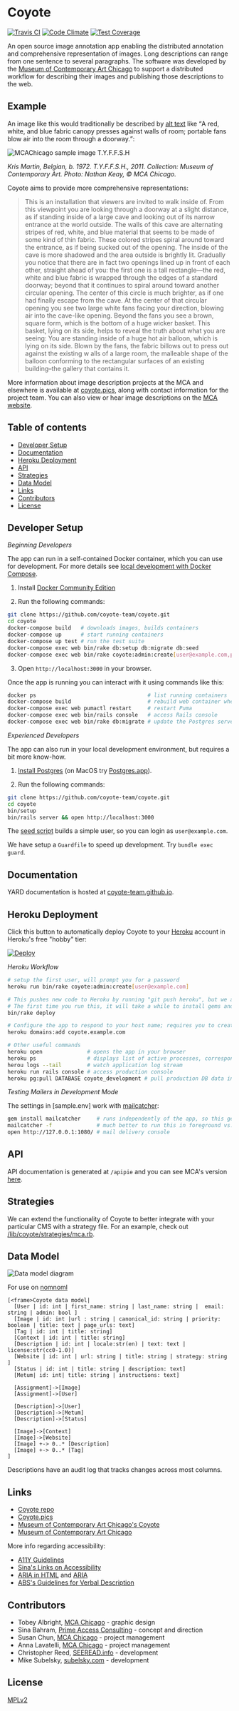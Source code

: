 # Coyote

[![Travis CI](https://travis-ci.org/coyote-team/coyote.svg?branch=master)](https://travis-ci.org/coyote-team/coyote)
[![Code Climate](https://codeclimate.com/github/coyote-team/coyote/badges/gpa.svg)](https://codeclimate.com/github/coyote-team/coyote)
[![Test Coverage](https://codeclimate.com/github/coyote-team/coyote/badges/coverage.svg)](https://codeclimate.com/github/coyote-team/coyote/coverage)

An open source image annotation app enabling the distributed annotation and comprehensive representation of images. Long descriptions can range from one sentence to several paragraphs. The software was developed by the [Museum of Contemporary Art Chicago](https://mcachicago.org/) to support a distributed workflow for describing their images and publishing those descriptions to the web. 

## Example

An image like this would traditionally be described by [alt text](https://en.wikipedia.org/wiki/Alt_attribute) like <q>A red, white, and blue fabric canopy presses against walls of room; portable fans blow air into the room through a doorway.</q>: 

![MCAChicago sample image T.Y.F.F.S.H](doc_assets/mca_sample.png "A red, white, and blue fabric canopy presses against walls of room; portable fans blow air into the room through a doorway.")

*Kris Martin, Belgian, b. 1972. T.Y.F.F.S.H., 2011. Collection: Museum of Contemporary Art. Photo: Nathan Keay, © MCA Chicago.*

Coyote aims to provide more comprehensive representations:

> This is an installation that viewers are invited to walk inside of. From this viewpoint you are looking through a doorway at a slight distance, as if standing inside of a large cave and looking out of its narrow entrance at the world outside. 
> The walls of this cave are alternating stripes of red, white, and blue material that seems to be made of some kind of thin fabric. These colored stripes spiral around toward the entrance, as if being sucked out of the opening. 
> The inside of the cave is more shadowed and the area outside is brightly lit. Gradually you notice that there are in fact two openings lined up in front of each other, straight ahead of you: the first one is a tall rectangle—the red, white and blue 
> fabric is wrapped through the edges of a standard doorway; beyond that it continues to spiral around toward another circular opening. The center of this circle is much brighter, as if one had finally escape from the cave. 
> At the center of that circular opening you see two large white fans facing your direction, blowing air into the cave-like opening. Beyond the fans you see a brown, square form, which is the bottom of a huge wicker basket. 
> This basket, lying on its side, helps to reveal the truth about what you are seeing: You are standing inside of a huge hot air balloon, which is lying on its side. Blown by the fans, the fabric billows out to press out against the existing w
> alls of a large room, the malleable shape of the balloon conforming to the rectangular surfaces of an existing building–the gallery that contains it.

More information about image description projects at the MCA and elsewhere is available at [coyote.pics](http://coyote.pics), along with contact information for the project team. You can also view or hear image descriptions on the [MCA website](http://mcachicago.org).

## Table of contents

- [Developer Setup](#developer-setup)
- [Documentation](#documentation)
- [Heroku Deployment](#heroku-deployment)
- [API](#api)
- [Strategies](#strategies)
- [Data Model](#data-model)
- [Links](#links)
- [Contributors](#contributors)
- [License](#license)

## <a name="developer-setup"></a>Developer Setup 

_Beginning Developers_

The app can run in a self-contained Docker container, which you can use for development. For more details see [local development with Docker Compose](https://devcenter.heroku.com/articles/local-development-with-docker-compose).

1) Install [Docker Community Edition](https://www.docker.com/get-docker)

2) Run the following commands:

```bash
git clone https://github.com/coyote-team/coyote.git
cd coyote
docker-compose build   # downloads images, builds containers
docker-compose up      # start running containers
docker-compose up test # run the test suite
docker-compose exec web bin/rake db:setup db:migrate db:seed                    # prepare database, add seed data
docker-compose exec web bin/rake coyote:admin:create[user@example.com,password] # create initial user
```

3) Open `http://localhost:3000` in your browser.

Once the app is running you can interact with it using commands like this:

```bash
docker ps                                   # list running containers
docker-compose build                        # rebuild web container when new gems are installed
docker-compose exec web pumactl restart     # restart Puma
docker-compose exec web bin/rails console   # access Rails console
docker-compose exec web bin/rake db:migrate # update the Postgres server managed by Docker
```

_Experienced Developers_

The app can also run in your local development environment, but requires a bit more know-how.

1) [Install Postgres](https://www.postgresql.org/) (on MacOS try [Postgres.app](http://postgresapp.com/)).

2) Run the following commands:

```bash
git clone https://github.com/coyote-team/coyote.git
cd coyote
bin/setup
bin/rails server && open http://localhost:3000
```

The [seed script](https://github.com/coyote-team/coyote/blob/master/db/seeds.rb) builds a simple user, so you can login as `user@example.com`.

We have setup a `Guardfile` to speed up development. Try `bundle exec guard`.

## <a name="documentation"></a> Documentation

YARD documentation is hosted at [coyote-team.github.io](https://coyote-team.github.io/coyote/).

## <a name="heroku-deployment"> Heroku Deployment

Click this button to automatically deploy Coyote to your [Heroku](http://heroku.com/) account in Heroku's free "hobby" tier:

[![Deploy](https://www.herokucdn.com/deploy/button.svg "Purple button reading 'Deploy to Heroku'")](https://heroku.com/deploy?template=https://github.com/coyote-team/coyote/)

_Heroku Workflow_

```bash
# setup the first user, will prompt you for a password
heroku run bin/rake coyote:admin:create[user@example.com] 

# This pushes new code to Heroku by running "git push heroku", but we add some pre-deployment checks.
# The first time you run this, it will take a while to install gems and prepare the environment
bin/rake deploy 

# Configure the app to respond to your host name; requires you to create a DNS CNAME entry
heroku domains:add coyote.example.com

# Other useful commands
heroku open              # opens the app in your browser
heroku ps                # displays list of active processes, corresponding to contents of Procfile
herou logs --tail        # watch application log stream
heroku run rails console # access production console
heroku pg:pull DATABASE coyote_development # pull production DB data into dev environment
```

_Testing Mailers in Development Mode_

The settings in [sample.env] work with [mailcatcher](https://mailcatcher.me/):

```bash
gem install mailcatcher     # runs independently of the app, so this gem is not part of our Gemfile
mailcatcher -f              # much better to run this in foreground vs. the default daemon mode
open http://127.0.0.1:1080/ # mail delivery console
```

## <a name="api"> API

API documentation is generated at `/apipie` and you can see MCA's version  [here](http://coyote.mcachicago.org/apipie).

## <a name="strategies"> Strategies

We can extend the functionality of Coyote to better integrate with your particular CMS with a strategy file. For an example, check out [/lib/coyote/strategies/mca.rb](https://github.com/coyote-team/coyote/blob/master/lib/coyote/strategies/mca.rb).

## <a name="data-mode"> Data Model

![Data model diagram](doc_assets/datamodel.png "An entity-relationship diagram demonstrating belongs-to/has-many relationships between database tables with connecting arrows")

For use on [nomnoml](http://www.nomnoml.com/)

```
[<frame>Coyote data model|
  [User | id: int | first_name: string | last_name: string |  email: string | admin: bool ]
  [Image | id: int |url : string | canonical_id: string | priority: boolean | title: text | page_urls: text]
  [Tag | id: int | title: string]
  [Context | id: int | title: string]
  [Description | id: int | locale:str(en) | text: text | license:str(cc0-1.0)]
  [Website | id: int | url: string | title: string | strategy: string ]
  [Status | id: int | title: string | description: text]
  [Metum| id: int| title: string | instructions: text]

  [Assignment]->[Image]
  [Assignment]->[User]

  [Description]->[User]
  [Description]->[Metum]
  [Description]->[Status]

  [Image]->[Context]
  [Image]->[Website]
  [Image] +-> 0..* [Description]
  [Image] +-> 0..* [Tag]
]
```

Descriptions have an audit log that tracks changes across most columns.
 
## <a name="links"> Links

- [Coyote repo](http://github.com/coyote-team/coyote)
- [Coyote.pics](https://coyote.pics/)
- [Museum of Contemporary Art Chicago's Coyote](http://coyote.mcachicago.org)
- [Museum of Contemporary Art Chicago](http://www2.mcachicago.org/) 

More info regarding accessibility:

- [A11Y Guidelines](http://a11yproject.com/)
- [Sina's Links on Accessibility](http://www.sinabahram.com/resources.php)
- [ARIA in HTML](http://rawgit.com/w3c/aria-in-html/master/index.html) and [ARIA](http://www.w3.org/TR/wai-aria/states_and_properties#global_states)
- [ABS's Guidelines for Verbal Description](http://www.artbeyondsight.org/handbook/acs-guidelines.shtml)

## <a name="contributors"> Contributors

- Tobey Albright, [MCA Chicago](https://mcachicago.org) - graphic design
- Sina Bahram, [Prime Access Consulting](https://pac.bz/) - concept and direction
- Susan Chun, [MCA Chicago](https://mcachicago.org) - project management
- Anna Lavatelli, [MCA Chicago](https://mcachicago.org) - project management
- Christopher Reed, [SEEREAD.info](http://seeread.info) - development
- Mike Subelsky, [subelsky.com](http://subelsky.com) - development

## <a name="license"> License

[MPLv2](http://choosealicense.com/licenses/mpl-2.0/#)
